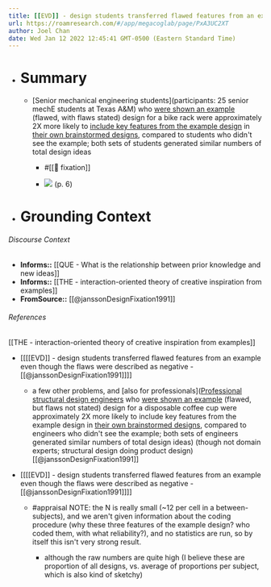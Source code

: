 ```yaml
---
title: [[EVD]] - design students transferred flawed features from an example even though the flaws were described as negative - [[@janssonDesignFixation1991]]
url: https://roamresearch.com/#/app/megacoglab/page/PxA3UC2XT
author: Joel Chan
date: Wed Jan 12 2022 12:45:41 GMT-0500 (Eastern Standard Time)
---
```


- # Summary

    - [Senior mechanical engineering students](participants: 25 senior mechE students at Texas A&M) who [were shown an example](((wifdfiVqs))) (flawed, with flaws stated) design for a bike rack were approximately 2X more likely to [include key features from the example design](((EhzLUIP8e))) in [their own brainstormed designs](((I6nlnuhu7))), compared to students who didn't see the example; both sets of students generated similar numbers of total design ideas

        - #[[🧱 fixation]]

        - ![](https://firebasestorage.googleapis.com/v0/b/firescript-577a2.appspot.com/o/imgs%2Fapp%2Fmegacoglab%2Fig7HMHc2xT.png?alt=media&token=48078682-0293-49ed-9654-8dfec3f65f94) (p. 6)
- # Grounding Context

###### Discourse Context

- **Informs::** [[QUE - What is the relationship between prior knowledge and new ideas]]
- **Informs::** [[THE - interaction-oriented theory of creative inspiration from examples]]
- **FromSource::** [[@janssonDesignFixation1991]]

###### References

[[THE - interaction-oriented theory of creative inspiration from examples]]

- [[[[EVD]] - design students transferred flawed features from an example even though the flaws were described as negative - [[@janssonDesignFixation1991]]]]

    - a few other problems, and [also for professionals]([Professional structural design engineers](((ThoPyJe5b))) who [were shown an example](((XNP7iOLs5))) (flawed, but flaws not stated) design for a disposable coffee cup were approximately 2X more likely to include key features from the example design in [their own brainstormed designs](((vlqhHRHsI))), compared to engineers who didn't see the example; both sets of engineers generated similar numbers of total design ideas) (though not domain experts; structural design doing product design)
[[@janssonDesignFixation1991]]

- [[[[EVD]] - design students transferred flawed features from an example even though the flaws were described as negative - [[@janssonDesignFixation1991]]]]

    - #appraisal NOTE: the N is really small (~12 per cell in a between-subjects), and we aren't given information about the coding procedure (why these three features of the example design? who coded them, with what reliability?), and no statistics are run, so by itself this isn't very strong result.

        - although the raw numbers are quite high (I believe these are proportion of all designs, vs. average of proportions per subject, which is also kind of sketchy)
